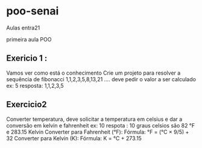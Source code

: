 # poo-senai
Aulas entra21

primeira aula POO

## Exericio 1 : 
Vamos ver como está o conhecimento 
Crie um projeto para resolver a sequência de fibonacci 1,1,2,3,5,8,13,21 …. deve pedir o valor a ser calculado
ex: 5 
resposta: 1,1,2,3,5


## Exercicio2 

Converter temperatura,  deve solicitar a temperatura em celsius e dar a conversão em kelvin e fahrenheit
ex: 10
respota : 10  graus celsios são 82 °F e 283.15 Kelvin
Converter para Fahrenheit (°F): Fórmula: °F = (°C × 9/5) + 32
Converter para Kelvin (K): Fórmula: K = °C + 273.15
